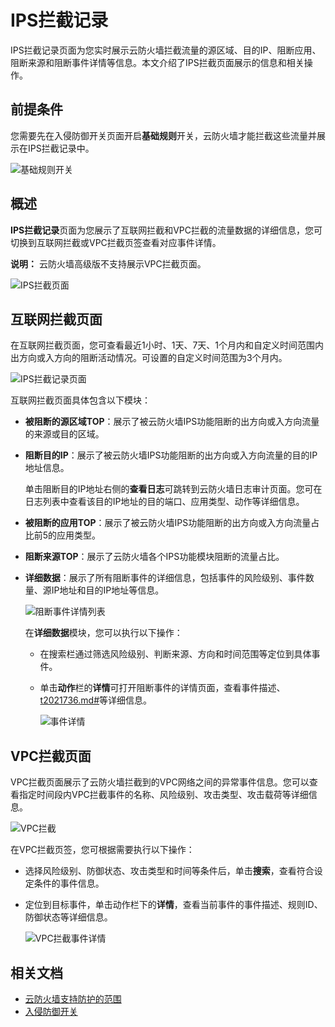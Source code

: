 # IPS拦截记录

IPS拦截记录页面为您实时展示云防火墙拦截流量的源区域、目的IP、阻断应用、阻断来源和阻断事件详情等信息。本文介绍了IPS拦截页面展示的信息和相关操作。

## 前提条件

您需要先在入侵防御开关页面开启**基础规则**开关，云防火墙才能拦截这些流量并展示在IPS拦截记录中。

![基础规则开关](https://static-aliyun-doc.oss-accelerate.aliyuncs.com/assets/img/zh-CN/3417068951/p77756.png)

## 概述

**IPS拦截记录**页面为您展示了互联网拦截和VPC拦截的流量数据的详细信息，您可切换到互联网拦截或VPC拦截页签查看对应事件详情。

**说明：** 云防火墙高级版不支持展示VPC拦截页面。

![IPS拦截页面](https://static-aliyun-doc.oss-accelerate.aliyuncs.com/assets/img/zh-CN/3417068951/p81782.png)

## 互联网拦截页面

在互联网拦截页面，您可查看最近1小时、1天、7天、1个月内和自定义时间范围内出方向或入方向的阻断活动情况。可设置的自定义时间范围为3个月内。

![IPS拦截记录页面](https://static-aliyun-doc.oss-accelerate.aliyuncs.com/assets/img/zh-CN/3417068951/p77498.png)

互联网拦截页面具体包含以下模块：

-   **被阻断的源区域TOP**：展示了被云防火墙IPS功能阻断的出方向或入方向流量的来源或目的区域。
-   **阻断目的IP**：展示了被云防火墙IPS功能阻断的出方向或入方向流量的目的IP地址信息。

    单击阻断目的IP地址右侧的**查看日志**可跳转到云防火墙日志审计页面。您可在日志列表中查看该目的IP地址的目的端口、应用类型、动作等详细信息。

-   **被阻断的应用TOP**：展示了被云防火墙IPS功能阻断的出方向或入方向流量占比前5的应用类型。
-   **阻断来源TOP**：展示了云防火墙各个IPS功能模块阻断的流量占比。
-   **详细数据**：展示了所有阻断事件的详细信息，包括事件的风险级别、事件数量、源IP地址和目的IP地址等信息。

    ![阻断事件详情列表](https://static-aliyun-doc.oss-accelerate.aliyuncs.com/assets/img/zh-CN/3417068951/p77510.png)

    在**详细数据**模块，您可以执行以下操作：

    -   在搜索栏通过筛选风险级别、判断来源、方向和时间范围等定位到具体事件。
    -   单击**动作**栏的**详情**可打开阻断事件的详情页面，查看事件描述、[t2021736.md\#]()等详细信息。

        ![事件详情](https://static-aliyun-doc.oss-accelerate.aliyuncs.com/assets/img/zh-CN/3417068951/p77512.png)


## VPC拦截页面

VPC拦截页面展示了云防火墙拦截到的VPC网络之间的异常事件信息。您可以查看指定时间段内VPC拦截事件的名称、风险级别、攻击类型、攻击载荷等详细信息。

![VPC拦截](https://static-aliyun-doc.oss-accelerate.aliyuncs.com/assets/img/zh-CN/3417068951/p77595.png)

在VPC拦截页签，您可根据需要执行以下操作：

-   选择风险级别、防御状态、攻击类型和时间等条件后，单击**搜索**，查看符合设定条件的事件信息。
-   定位到目标事件，单击动作栏下的**详情**，查看当前事件的事件描述、规则ID、防御状态等详细信息。

    ![VPC拦截事件详情](https://static-aliyun-doc.oss-accelerate.aliyuncs.com/assets/img/zh-CN/3417068951/p77596.png)


## 相关文档

-   [云防火墙支持防护的范围](/cn.zh-CN/常见问题/云防火墙支持防护的范围.md)
-   [入侵防御开关](/cn.zh-CN/入侵防御/入侵防御开关.md)

